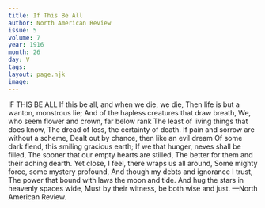 ```yaml
---
title: If This Be All
author: North American Review
issue: 5
volume: 7
year: 1916
month: 26
day: V
tags:
layout: page.njk
image:
---
```

IF THIS BE ALL       If this be all, and when we die, we die, Then life is but a wanton, monstrous lie;       And of the hapless creatures that draw breath,       We, who seem flower and crown, far below rank       The least of living things that does know,       The dread of loss, the certainty of death.          If pain and sorrow are without a scheme,    Dealt out by chance, then like an evil dream    Of some dark fiend, this smiling gracious earth; If we that hunger, neves shall be filled,    The sooner that our empty hearts are stilled,    The better for them and their aching dearth.          Yet close, I feel, there wraps us all around,    Some mighty force, some mystery profound,    And though my debts and ignorance I trust,    The power that bound with laws the moon and tide.    And hug the stars in heavenly spaces wide,    Must by their witness, be both wise and just.       —North American Review.    




